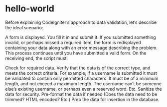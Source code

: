 # hello-world
Before explaining CodeIgniter’s approach to data validation, let’s describe the ideal scenario:

A form is displayed.
You fill it in and submit it.
If you submitted something invalid, or perhaps missed a required item, the form is redisplayed containing your data along with an error message describing the problem.
This process continues until you have submitted a valid form.
On the receiving end, the script must:

Check for required data.
Verify that the data is of the correct type, and meets the correct criteria. For example, if a username is submitted it must be validated to contain only permitted characters. It must be of a minimum length, and not exceed a maximum length. The username can’t be someone else’s existing username, or perhaps even a reserved word. Etc.
Sanitize the data for security.
Pre-format the data if needed (Does the data need to be trimmed? HTML encoded? Etc.)
Prep the data for insertion in the database.
